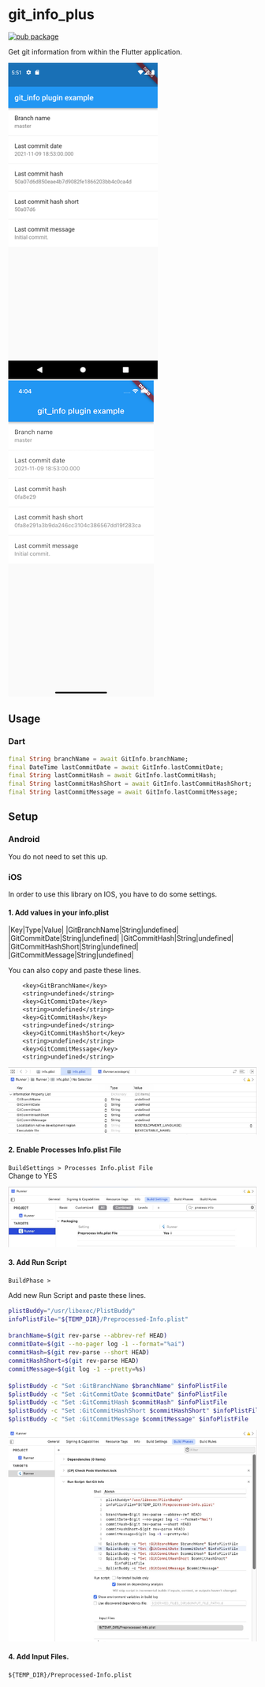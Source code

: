 # git_info_plus

[![pub package](https://img.shields.io/pub/v/git_info_plus.svg)](https://pub.dev/packages/git_info_plus)

Get git information from within the Flutter application.

![screenshot-android][screenshot-android] ![screenshot-ios][screenshot-ios]

## Usage

### Dart

```dart
final String branchName = await GitInfo.branchName;
final DateTime lastCommitDate = await GitInfo.lastCommitDate;
final String lastCommitHash = await GitInfo.lastCommitHash;
final String lastCommitHashShort = await GitInfo.lastCommitHashShort;
final String lastCommitMessage = await GitInfo.lastCommitMessage;
```

## Setup

### Android

You do not need to set this up.

### iOS

In order to use this library on IOS, you have to do some settings.

#### 1. Add values in your info.plist

|Key|Type|Value|
|GitBranchName|String|undefined|
|GitCommitDate|String|undefined|
|GitCommitHash|String|undefined|
|GitCommitHashShort|String|undefined|
|GitCommitMessage|String|undefined|

You can also copy and paste these lines.

```
	<key>GitBranchName</key>
	<string>undefined</string>
	<key>GitCommitDate</key>
	<string>undefined</string>
	<key>GitCommitHash</key>
	<string>undefined</string>
	<key>GitCommitHashShort</key>
	<string>undefined</string>
	<key>GitCommitMessage</key>
	<string>undefined</string>
```

![setup-ios-1][setup-ios-1]

#### 2. Enable Processes Info.plist File

`BuildSettings > Processes Info.plist File`  
Change to YES

![setup-ios-2][setup-ios-2]

#### 3. Add Run Script

`BuildPhase >`

Add new Run Script and paste these lines.

```bash
plistBuddy="/usr/libexec/PlistBuddy"
infoPlistFile="${TEMP_DIR}/Preprocessed-Info.plist"

branchName=$(git rev-parse --abbrev-ref HEAD)
commitDate=$(git --no-pager log -1 --format="%ai")
commitHash=$(git rev-parse --short HEAD)
commitHashShort=$(git rev-parse HEAD)
commitMessage=$(git log -1 --pretty=%s)

$plistBuddy -c "Set :GitBranchName $branchName" $infoPlistFile
$plistBuddy -c "Set :GitCommitDate $commitDate" $infoPlistFile
$plistBuddy -c "Set :GitCommitHash $commitHash" $infoPlistFile
$plistBuddy -c "Set :GitCommitHashShort $commitHashShort" $infoPlistFile
$plistBuddy -c "Set :GitCommitMessage $commitMessage" $infoPlistFile
```

![setup-ios-3][setup-ios-3]

#### 4. Add Input Files.

`${TEMP_DIR}/Preprocessed-Info.plist`


[screenshot-android]: /arts/screenshot-android.png
[screenshot-ios]: /arts/screenshot-ios.png
[setup-ios-1]: /arts/setup-ios-1.jpg
[setup-ios-2]: /arts/setup-ios-2.jpg
[setup-ios-3]: /arts/setup-ios-3.jpg
